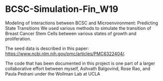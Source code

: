 # BCSC-Simulation-Fin_W19
Modeling of Interactions between BCSC and Microenvironment: Predicting State Transitions
We used various methods to simulate the transition of Breast Cancer Stem Cells between various states of growth and proliferation.

The seed data is described in this paper: https://www.ncbi.nlm.nih.gov/pmc/articles/PMC6322404/.

The code that has been documented in this project is one part of a larger collaborative effort between myself, Ashvath Balgovind, Rose Rao, and Paula Pedrani under the Wollman Lab at UCLA

